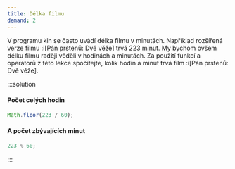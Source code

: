 ```yaml
---
title: Délka filmu
demand: 2
---
```


V programu kin se často uvádí délka filmu v minutách. Například rozšířená verze filmu :i[Pán prstenů: Dvě věže] trvá 223 minut. My bychom ovšem délku filmu raději věděli v hodinách a minutách. Za použití funkcí a operátorů z této lekce spočítejte, kolik hodin a minut trvá film :i[Pán prstenů: Dvě věže].

:::solution

#### Počet celých hodin

```js
Math.floor(223 / 60);
```

#### A počet zbývajících minut

```js
223 % 60;
```

:::
